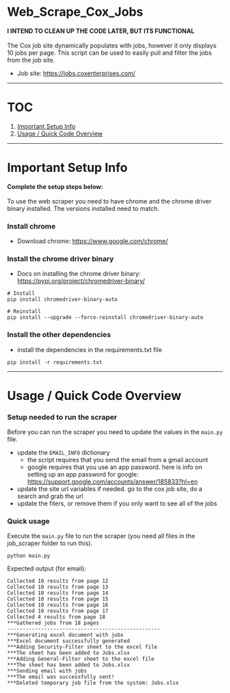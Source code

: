 # Web_Scrape_Cox_Jobs
**I INTEND TO CLEAN UP THE CODE LATER, BUT ITS FUNCTIONAL** <br><br>
The Cox job site dynamically populates with jobs, however it only displays 10 jobs per page. This script can be used to easily pull and filter the jobs from the job site.

* Job site: https://jobs.coxenterprises.com/
***
# TOC
1. [Important Setup Info](https://github.com/searles9/Web_Scrape_Cox_Jobs#important-setup-info)
2. [Usage / Quick Code Overview](https://github.com/searles9/Web_Scrape_Cox_Jobs#usage--quick-code-overview)

***
# Important Setup Info
**Complete the setup steps below:** <br><br>
To use the web scraper you need to have chrome and the chrome driver binary installed. 
The versions installed need to match. 
### Install chrome
* Download chrome: https://www.google.com/chrome/
### Install the chrome driver binary
* Docs on installing the chrome driver binary: https://pypi.org/project/chromedriver-binary/
```
# Install 
pip install chromedriver-binary-auto

# Reinstall
pip install --upgrade --force-reinstall chromedriver-binary-auto
```
### Install the other dependencies
* install the dependencies in the requirements.txt file
```
pip install -r requirements.txt
```
***
# Usage / Quick Code Overview
### Setup needed to run the scraper
Before you can run the scraper you need to update the values in the ```main.py``` file.
* update the ```EMAIL_INFO``` dictionary
    * the script requires that you send the email from a gmail account
    * google requires that you use an app password. here is info on setting up an app password for google: https://support.google.com/accounts/answer/185833?hl=en
* update the site url variables if needed. go to the cox job site, do a search and grab the url
* update the fiters, or remove them if you only want to see all of the jobs
### Quick usage
Execute the ```main.py``` file to run the scraper (you need all files in the job_scraper folder to run this).
```
python main.py
```
Expected output (for email):
```
Collected 10 results from page 12
Collected 10 results from page 13
Collected 10 results from page 14
Collected 10 results from page 15
Collected 10 results from page 16
Collected 10 results from page 17
Collected 4 results from page 18
***Gathered jobs from 18 pages
--------------------------------------------------
***Generating excel document with jobs
***Excel document successfully generated
***Adding Security-Filter sheet to the excel file
***The sheet has been added to Jobs.xlsx
***Adding General-Filter sheet to the excel file
***The sheet has been added to Jobs.xlsx
***Sending email with jobs
***The email was successfully sent!
***Deleted temporary job file from the system: Jobs.xlsx
```
